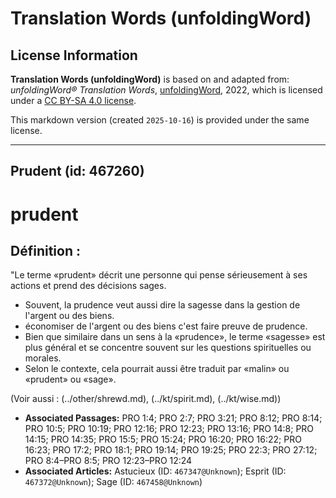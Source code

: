 # Translation Words (unfoldingWord)

## License Information

**Translation Words (unfoldingWord)** is based on and adapted from: _unfoldingWord® Translation Words_, [unfoldingWord](https://unfoldingword.org/utw), 2022, which is licensed under a [CC BY-SA 4.0 license](https://creativecommons.org/licenses/by-sa/4.0/legalcode.en).

This markdown version (created `2025-10-16`) is provided under the same license.



--------------------------------

## Prudent (id: 467260)

prudent
=======

Définition :
------------

"Le terme «prudent» décrit une personne qui pense sérieusement à ses actions et prend des décisions sages.

* Souvent, la prudence veut aussi dire la sagesse dans la gestion de l'argent ou des biens.
* économiser de l'argent ou des biens c'est faire preuve de prudence.
* Bien que similaire dans un sens à la «prudence», le terme «sagesse» est plus général et se concentre souvent sur les questions spirituelles ou morales.
* Selon le contexte, cela pourrait aussi être traduit par «malin» ou «prudent» ou «sage».

(Voir aussi : (../other/shrewd.md), (../kt/spirit.md), (../kt/wise.md))

* **Associated Passages:** PRO 1:4; PRO 2:7; PRO 3:21; PRO 8:12; PRO 8:14; PRO 10:5; PRO 10:19; PRO 12:16; PRO 12:23; PRO 13:16; PRO 14:8; PRO 14:15; PRO 14:35; PRO 15:5; PRO 15:24; PRO 16:20; PRO 16:22; PRO 16:23; PRO 17:2; PRO 18:1; PRO 19:14; PRO 19:25; PRO 22:3; PRO 27:12; PRO 8:4–PRO 8:5; PRO 12:23–PRO 12:24
* **Associated Articles:** Astucieux (ID: `467347@Unknown`); Esprit (ID: `467372@Unknown`); Sage (ID: `467458@Unknown`)


